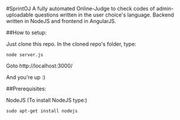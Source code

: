 #SprintOJ
A fully automated Online-Judge to check codes of admin-uploadable questions written in the user choice's language.
Backend written in NodeJS and frontend in AngularJS.

##How to setup:

Just clone this repo.
In the cloned repo's folder, type:
```
node server.js
```
Goto http://localhost:3000/

And you're up :)

##Prerequisites:

NodeJS
(To install NodeJS type:)
```
sudo apt-get install nodejs
```
